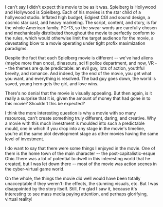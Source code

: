 I can't say I didn't expect this movie to be as it was. Spielberg is Hollywood and Hollywood is Spielberg. Each of his movies is the star child of a hollywood studio. Inflated high budget, Edgiest CGI and sound design, a cosmic star cast, and heavy marketing. The script, content, and story, is for the whole American family. PG-13, so the swear words are carefully chosen and mechanically distributed thorughout the movie to perfectly conform to the rules, which would otherwise limit the target audience for the movie, a devestating blow to a movie operating under tight profix maximization paradigms.

Despite the fact that each Spielberg movie is different -- we've had aliens (maybe more than once), dinasours, sci fi police department, and now, VR -- the themes are quite predictable: an evil guy, lots of action, youthful brevity, and romance. And indeed, by the end of the movie, you get what you want, and everything is resolved. The bad guy goes down, the world is saved, young hero gets the girl, and love wins. 

There's no denial that the movie is visually appealing. But then again, is it really a surprise that it is, given the amount of money that had gone in to this movie? Shouldn't this be expected? 

I think the more interesting question is why a movie with so many resources, can't create something truly different, daring, and creative. Why a movie with this much investment is moulded into such a predictable mould, one in which if you drop into any stage in the movie's timeline, you're at the same plot development stage as other movies having the same level of investment.

I do want to say that there were some things I enjoyed in the movie. One of them is the home town of the main character -- the post-capitalistic-esque Ohio.There was a lot of potential to dwell in this interesting world that he created, but I was let down there -- most of the movie was action scenes in the cyber-virtual game world. 

On the whole, the things the movie did well would have been totally unacceptable if they weren't: the effects, the stunning visuals, etc. But I was disappointed by the story itself. Still, I'm glad I saw it, because it's interesting to see mass media paying attention, and perhaps glorifying, virtual reality!
